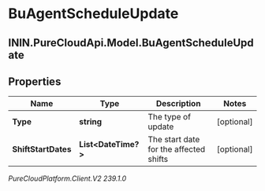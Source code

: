 # BuAgentScheduleUpdate

## ININ.PureCloudApi.Model.BuAgentScheduleUpdate

## Properties

|Name | Type | Description | Notes|
|------------ | ------------- | ------------- | -------------|
| **Type** | **string** | The type of update | [optional] |
| **ShiftStartDates** | **List&lt;DateTime?&gt;** | The start date for the affected shifts | [optional] |



_PureCloudPlatform.Client.V2 239.1.0_
